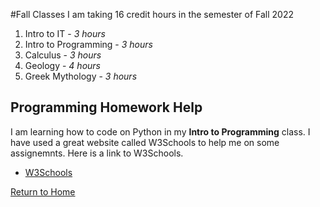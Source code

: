 #Fall Classes
I am taking 16 credit hours in the semester of Fall 2022
1. Intro to IT - _3 hours_
2. Intro to Programming - _3 hours_
3. Calculus - _3 hours_
4. Geology - _4 hours_
5. Greek Mythology - _3 hours_

## Programming Homework Help
I am learning how to code on Python in my **Intro to Programming** class. I have used a great website called W3Schools to help me on some assignemnts.
Here is a link to W3Schools. 
* [W3Schools](https://www.w3schools.com)

[Return to Home](./README.md)
